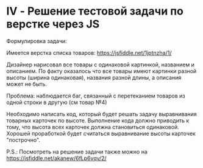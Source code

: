 # IV - Решение тестовой задачи по верстке через JS

Формулировка задачи:

Имеется верстка списка товаров: https://jsfiddle.net/1jptnzha/1/

Дизайнер нарисовал все товары с одинаковой картинкой, названием и описанием.
По факту оказалось что все товары имеют картинки разной высоты (ширина одинаковая), названия разной длины, а описания может не быть.

Проблема: наблюдается баг, связанный с перетеканием товаров из одной строки в другую (см товар №4)

Необходимо написать код, который будет решать задачу выравнивания товарных карточек по высоте.
Выполнение кода должно приводить к тому, что высота всех карточек должна становиться одинаковой. Хорошей проработкой будет считаться выравнивание высоты карточек "построчно".

P.S.: Посмотреть на решение задачи также можно на https://jsfiddle.net/akanew/6fLp6vqv/2/
